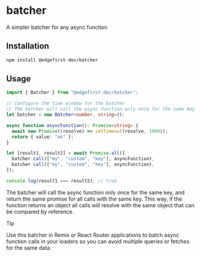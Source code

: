 # batcher

A simpler batcher for any async function

## Installation

```bash
npm install @edgefirst-dev/batcher
```

## Usage

```typescript
import { Batcher } from "@edgefirst-dev/batcher";

// Configure the time window for the batcher
// The batcher will call the async function only once for the same key in this time window
let batcher = new Batcher<number, string>();

async function asyncFunction(): Promise<string> {
  await new Promise((resolve) => setTimeout(resolve, 1000));
  return { value: "ok" };
}

let [result1, result2] = await Promise.all([
  batcher.call(["my", "custom", "key"], asyncFunction),
  batcher.call(["my", "custom", "key"], asyncFunction),
]);

console.log(result1 === result2); // true
```

The batcher will call the async function only once for the same key, and return the same promise for all calls with the same key. This way, if the function returns an object all calls will resolve with the same object that can be compared by reference.

> [!TIP]
> Use this batcher in Remix or React Router applications to batch async function calls in your loaders so you can avoid multiple queries or fetches for the same data.
